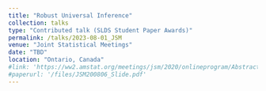```yaml
---
title: "Robust Universal Inference"
collection: talks
type: "Contributed talk (SLDS Student Paper Awards)"
permalink: /talks/2023-08-01_JSM
venue: "Joint Statistical Meetings"
date: "TBD"
location: "Ontario, Canada"
#link: 'https://ww2.amstat.org/meetings/jsm/2020/onlineprogram/AbstractDetails.cfm?abstractid=312448'
#paperurl: '/files/JSM200806_Slide.pdf'
---
```

